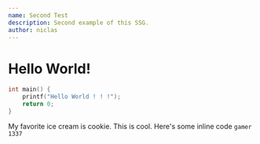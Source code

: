 ```yaml
---
name: Second Test
description: Second example of this SSG.
author: niclas
---
```


# Hello World!

```C
int main() {
    printf("Hello World ! ! !");
    return 0;
}
```

My favorite ice cream is cookie.
This is cool. Here's some inline code ``gamer 1337``
